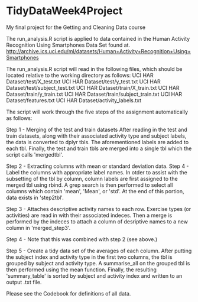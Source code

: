 # TidyDataWeek4Project
My final project for the Getting and Cleaning Data course

The run_analysis.R script is applied to data contained in the Human Activity Recognition Using Smartphones Data Set found at. http://archive.ics.uci.edu/ml/datasets/Human+Activity+Recognition+Using+Smartphones

The run_analysis.R script will read in the following files, which should be located relative to the working directory as follows:
UCI HAR Dataset/test/X_test.txt
UCI HAR Dataset/test/y_test.txt
UCI HAR Dataset/test/subject_test.txt
UCI HAR Dataset/train/X_train.txt
UCI HAR Dataset/train/y_train.txt
UCI HAR Dataset/train/subject_train.txt
UCI HAR Dataset/features.txt
UCI HAR Dataset/activity_labels.txt

The script will work through the five steps of the assignment automatically as follows:

Step 1 - Merging of the test and train datasets
After reading in the test and train datasets, along with their associated activity type and subject labels, the data is converted to dplyr tbls.  The aforementioned labels are added to each tbl.  Finally, the test and train tbls are merged into a single tbl which the script calls 'mergedtbl'.

Step 2 - Extracting columns with mean or standard deviation data.
Step 4 - Label the columns with appropriate label names.
In otder to assist with the subsetting of the tbl by column, column labels are first assigned to the merged tbl using rbind.  A grep search is then performed to select all columns which contain 'mean', 'Mean', or 'std'.  At the end of this portion, data exists in 'step2tbl'.

Step 3 - Attaches descriptive activity names to each row.
Exercise types (or activities) are read in with their associated indeces.  Then a merge is performed by the indeces to attach a column of desriptive names to a new column in 'merged_step3'.

Step 4 - Note that this was combined with step 2 (see above.)

Step 5 - Create a tidy data set of the averages of each column.
After putting the subject index and activity type in the first two columns, the tbl is grouped by subject and activity type.  A summarise_all on the grouped tbl is then performed using the mean function.  Finally, the resulting 'summary_table' is sorted by subject and activity index and written to an output .txt file.

Please see the Codebook for definitions of all data.
